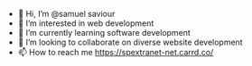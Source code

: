 - 👋 Hi, I’m @samuel saviour
- 👀 I’m interested in web development 
- 🌱 I’m currently learning software development 
- 💞️ I’m looking to collaborate on diverse website development 
- 📫 How to reach me https://spextranet-net.carrd.co/
<!---
Spextranet/Spextranet is a ✨ special ✨ repository because its `README.md` (this file) appears on your GitHub profile.
You can click the Preview link to take a look at your changes.
--->
